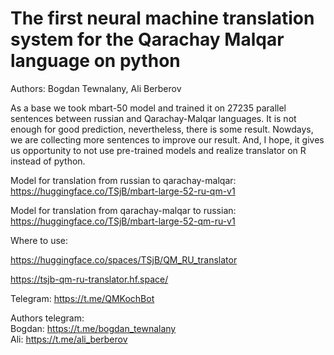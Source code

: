 # The first neural machine translation system for the Qarachay Malqar language on python
 
Authors: Bogdan Tewnalany, Ali Berberov

As a base we took mbart-50 model and trained it on 27235 parallel sentences between russian and Qarachay-Malqar languages. It is not enough for good prediction, nevertheless, there is some result.  Nowdays, we are collecting more sentences to improve our result. And, I hope, it gives us opportunity to not use pre-trained models and realize translator on R instead of python.


Model for translation from russian to qarachay-malqar: https://huggingface.co/TSjB/mbart-large-52-ru-qm-v1

Model for translation from qarachay-malqar to russian: https://huggingface.co/TSjB/mbart-large-52-qm-ru-v1

Where to use:

https://huggingface.co/spaces/TSjB/QM_RU_translator

https://tsjb-qm-ru-translator.hf.space/

Telegram: https://t.me/QMKochBot 

Authors telegram:  
Bogdan: https://t.me/bogdan_tewnalany  
Ali: https://t.me/ali_berberov

